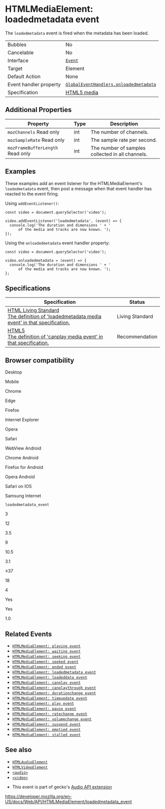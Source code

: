 HTMLMediaElement: loadedmetadata event
======================================

The `loadedmetadata` event is fired when the metadata has been loaded.

<table><tbody><tr class="odd"><td>Bubbles</td><td>No</td></tr><tr class="even"><td>Cancelable</td><td>No</td></tr><tr class="odd"><td>Interface</td><td><a href="../event"><code>Event</code></a></td></tr><tr class="even"><td>Target</td><td>Element</td></tr><tr class="odd"><td>Default Action</td><td>None</td></tr><tr class="even"><td>Event handler property</td><td><a href="../globaleventhandlers/onloadedmetadata"><code>GlobalEventHandlers.onloadedmetadata</code></a></td></tr><tr class="odd"><td>Specification</td><td><a href="https://www.whatwg.org/specs/web-apps/current-work/multipage/the-video-element.html#event-media-playing">HTML5 media</a></td></tr></tbody></table>

Additional Properties
---------------------

<table><thead><tr class="header"><th>Property</th><th>Type</th><th>Description</th></tr></thead><tbody><tr class="odd"><td><code>mozChannels</code> <span class="badge inline readonly">Read only </span></td><td>int</td><td>The number of channels.</td></tr><tr class="even"><td><code>mozSampleRate</code> <span class="badge inline readonly">Read only </span></td><td>int</td><td>The sample rate per second.</td></tr><tr class="odd"><td><code>mozFrameBufferLength</code> <span class="badge inline readonly">Read only </span></td><td>int</td><td>The number of samples collected in all channels.</td></tr></tbody></table>

Examples
--------

These examples add an event listener for the HTMLMediaElement's `loadedmetadata` event, then post a message when that event handler has reacted to the event firing.

Using `addEventListener()`:

    const video = document.querySelector('video');

    video.addEventListener('loadedmetadata', (event) => {
      console.log('The duration and dimensions ' + '
          of the media and tracks are now known. ');
    });

Using the `onloadedmetadata` event handler property:

    const video = document.querySelector('video');

    video.onloadedmetadata = (event) => {
      console.log('The duration and dimensions ' + '
          of the media and tracks are now known. ');
    };

Specifications
--------------

<table><thead><tr class="header"><th>Specification</th><th>Status</th></tr></thead><tbody><tr class="odd"><td><a href="https://html.spec.whatwg.org/multipage/media.html#event-media-loadedmetadata">HTML Living Standard<br />
<span class="small">The definition of 'loadedmetadata media event' in that specification.</span></a></td><td><span class="spec-living">Living Standard</span></td></tr><tr class="even"><td><a href="https://www.w3.org/TR/html52/embedded-content-0.html#event-media-loadedmetadata">HTML5<br />
<span class="small">The definition of 'canplay media event' in that specification.</span></a></td><td><span class="spec-rec">Recommendation</span></td></tr></tbody></table>

Browser compatibility
---------------------

Desktop

Mobile

Chrome

Edge

Firefox

Internet Explorer

Opera

Safari

WebView Android

Chrome Android

Firefox for Android

Opera Android

Safari on IOS

Samsung Internet

`loadedmetadata_event`

3

12

3.5

9

10.5

3.1

≤37

18

4

Yes

Yes

1.0

Related Events
--------------

-   [`HTMLMediaElement: playing event`](playing_event)
-   [`HTMLMediaElement: waiting event`](waiting_event)
-   [`HTMLMediaElement: seeking event`](seeking_event)
-   [`HTMLMediaElement: seeked event`](seeked_event)
-   [`HTMLMediaElement: ended event`](ended_event)
-   [`HTMLMediaElement: loadedmetadata event`](loadedmetadata_event)
-   [`HTMLMediaElement: loadeddata event`](loadeddata_event)
-   [`HTMLMediaElement: canplay event`](canplay_event)
-   [`HTMLMediaElement: canplaythrough event`](canplaythrough_event)
-   [`HTMLMediaElement: durationchange event`](durationchange_event)
-   [`HTMLMediaElement: timeupdate event`](timeupdate_event)
-   [`HTMLMediaElement: play event`](play_event)
-   [`HTMLMediaElement: pause event`](pause_event)
-   [`HTMLMediaElement: ratechange event`](ratechange_event)
-   [`HTMLMediaElement: volumechange event`](volumechange_event)
-   [`HTMLMediaElement: suspend event`](suspend_event)
-   [`HTMLMediaElement: emptied event`](emptied_event)
-   [`HTMLMediaElement: stalled event`](stalled_event)

See also
--------

-   [`HTMLAudioElement`](../htmlaudioelement)
-   [`HTMLVideoElement`](../htmlvideoelement)
-   [`<audio>`](https://developer.mozilla.org/en-US/docs/Web/HTML/Element/audio)
-   [`<video>`](https://developer.mozilla.org/en-US/docs/Web/HTML/Element/video)

<!-- -->

-   This event is part of gecko's [Audio API extension](https://developer.mozilla.org/en-US/docs/Introducing_the_Audio_API_Extension)

<a href="https://developer.mozilla.org/en-US/docs/Web/API/HTMLMediaElement/loadedmetadata_event" class="_attribution-link">https://developer.mozilla.org/en-US/docs/Web/API/HTMLMediaElement/loadedmetadata_event</a>
